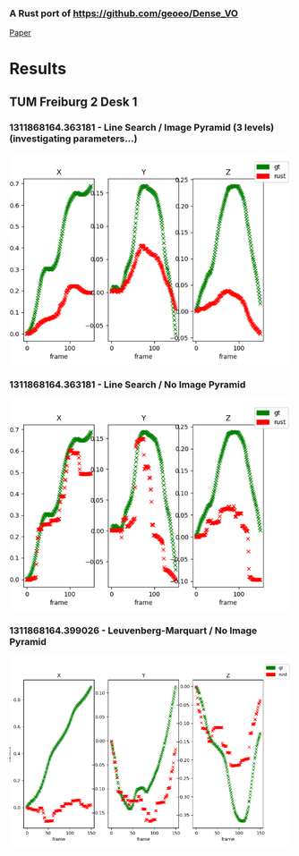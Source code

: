 ### A Rust port of https://github.com/geoeo/Dense_VO

[Paper](https://ieeexplore.ieee.org/document/6631104/)


# Results
## TUM Freiburg 2 Desk 1
### 1311868164.363181 - Line Search / Image Pyramid (3 levels) (investigating parameters...)
![image_pyramid](docs/363_12_042_025_3_007_005_001.png)
### 1311868164.363181 - Line Search / No Image Pyramid
![image_pyramid](docs/f2d2__0.9_005_363181.png)
### 1311868164.399026 - Leuvenberg-Marquart / No Image Pyramid
![results_lm](docs/f2d1_1311868174_699578.png)
